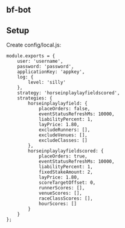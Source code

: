 ## bf-bot


## Setup
Create config/local.js:

	module.exports = {
        user: 'username',
        password: 'password',
        applicationKey: 'appkey',
        log: {
            level: 'silly'
        },
        strategy: 'horseinplaylayfieldscored',
        strategies: {
            horseinplaylayfield: {
                placeOrders: false,
                eventStatusRefreshMs: 10000,
                liabilityPercent: 1,
                layPrice: 1.80,
                excludeRunners: [],
                excludeVenues: [],
                excludeClasses: []
            },
            horseinplaylayfieldscored: {
                placeOrders: true,
                eventStatusRefreshMs: 10000,
                liabilityPercent: 1,
                fixedStakeAmount: 2,
                layPrice: 1.80,
                scoreTargetOffset: 0,
                runnerScores: [],
                venueScores: [],
                raceClassScores: [],
                hourScores: []
            }
        }
    };
